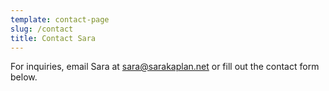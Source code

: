 ```yaml
---
template: contact-page
slug: /contact
title: Contact Sara
---
```


For inquiries, email Sara at <a href="mailto:sara@sarakaplan.net" target="_blank">sara@sarakaplan.net</a> or fill out the contact form below.
